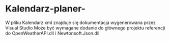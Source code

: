 # Kalendarz-planer-
W pliku Kalendarz.xml znajduje się dokumentacja wygenerowana przez Visual Studio
Może być wymagane dodanie do głównego projektu referencji do OpenWeatherAPI.dll i Newtonsoft.Json.dll
